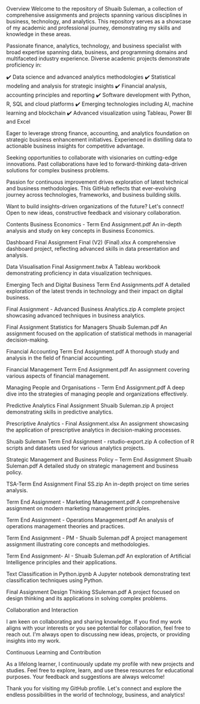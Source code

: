 Overview
Welcome to the repository of Shuaib Suleman, a collection of comprehensive assignments and projects spanning various disciplines in business, technology, and analytics. This repository serves as a showcase of my academic and professional journey, demonstrating my skills and knowledge in these areas.

Passionate finance, analytics, technology, and business specialist with broad expertise spanning data, business, and programming domains and multifaceted industry experience. Diverse academic projects demonstrate proficiency in:

✔️ Data science and advanced analytics methodologies
✔️ Statistical modeling and analysis for strategic insights
✔️ Financial analysis, accounting principles and reporting
✔️ Software development with Python, R, SQL and cloud platforms
✔️ Emerging technologies including AI, machine learning and blockchain
✔️ Advanced visualization using Tableau, Power BI and Excel

Eager to leverage strong finance, accounting, and analytics foundation on strategic business enhancement initiatives. Experienced in distilling data to actionable business insights for competitive advantage.

Seeking opportunities to collaborate with visionaries on cutting-edge innovations. Past collaborations have led to forward-thinking data-driven solutions for complex business problems.

Passion for continuous improvement drives exploration of latest technical and business methodologies. This GitHub reflects that ever-evolving journey across technologies, frameworks, and business building skills.

Want to build insights-driven organizations of the future? Let's connect! Open to new ideas, constructive feedback and visionary collaboration.

Contents
Business Economics - Term End Assignment.pdf
An in-depth analysis and study on key concepts in Business Economics.

Dashboard Final Assignment Final (V2) (Final).xlsx
A comprehensive dashboard project, reflecting advanced skills in data presentation and analysis.

Data Visualisation Final Assignment.twbx
A Tableau workbook demonstrating proficiency in data visualization techniques.

Emerging Tech and Digital Business Term End Assignments.pdf
A detailed exploration of the latest trends in technology and their impact on digital business.

Final Assignment - Advanced Business Analytics.zip
A complete project showcasing advanced techniques in business analytics.

Final Assignment Statistics for Managers Shuaib Suleman.pdf
An assignment focused on the application of statistical methods in managerial decision-making.

Financial Accounting Term End Assignment.pdf
A thorough study and analysis in the field of financial accounting.

Financial Management Term End Assignment.pdf
An assignment covering various aspects of financial management.

Managing People and Organisations - Term End Assignment.pdf
A deep dive into the strategies of managing people and organizations effectively.

Predictive Analytics Final Assignment Shuaib Suleman.zip
A project demonstrating skills in predictive analytics.

Prescriptive Analytics - Final Assignment.xlsx
An assignment showcasing the application of prescriptive analytics in decision-making processes.

Shuaib Suleman Term End Assignment - rstudio-export.zip
A collection of R scripts and datasets used for various analytics projects.

Strategic Management and Business Policy – Term End Assignment Shuaib Suleman.pdf
A detailed study on strategic management and business policy.

TSA-Term End Assignment Final SS.zip
An in-depth project on time series analysis.

Term End Assignment - Marketing Management.pdf
A comprehensive assignment on modern marketing management principles.

Term End Assignment - Operations Management.pdf
An analysis of operations management theories and practices.

Term End Assignment - PM - Shuaib Suleman.pdf
A project management assignment illustrating core concepts and methodologies.

Term End Assignment- AI - Shuaib Suleman.pdf
An exploration of Artificial Intelligence principles and their applications.

Text Classification in Python.ipynb
A Jupyter notebook demonstrating text classification techniques using Python.

Final Assignment Design Thinking SSuleman.pdf
A project focused on design thinking and its applications in solving complex problems.

Collaboration and Interaction

I am keen on collaborating and sharing knowledge. If you find my work aligns with your interests or you see potential for collaboration, feel free to reach out. I'm always open to discussing new ideas, projects, or providing insights into my work.

Continuous Learning and Contribution

As a lifelong learner, I continuously update my profile with new projects and studies. Feel free to explore, learn, and use these resources for educational purposes. Your feedback and suggestions are always welcome!


Thank you for visiting my GitHub profile. Let's connect and explore the endless possibilities in the world of technology, business, and analytics!
